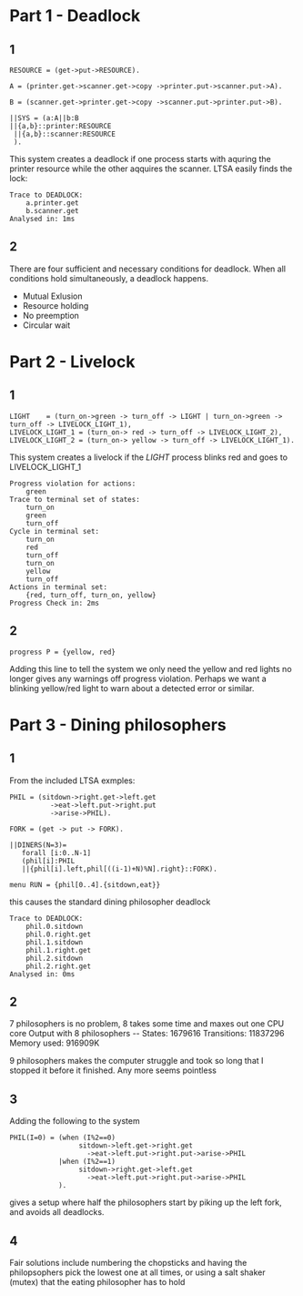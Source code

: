 # Part 1 - Deadlock
## 1
``` LTSA
RESOURCE = (get->put->RESOURCE).

A = (printer.get->scanner.get->copy ->printer.put->scanner.put->A).

B = (scanner.get->printer.get->copy ->scanner.put->printer.put->B).

||SYS = (a:A||b:B
||{a,b}::printer:RESOURCE
 ||{a,b}::scanner:RESOURCE
 ).
```
This system creates a deadlock if one process starts with aquring the printer resource while the other aqquires the scanner. LTSA easily finds the lock:
```
Trace to DEADLOCK:
	a.printer.get
	b.scanner.get
Analysed in: 1ms
```
## 2
There are four sufficient and necessary conditions for deadlock. When all conditions hold simultaneously, a deadlock happens.
 - Mutual Exlusion
 - Resource holding
 - No preemption
 - Circular wait

# Part 2 - Livelock
## 1
```
LIGHT    = (turn_on->green -> turn_off -> LIGHT | turn_on->green -> turn_off -> LIVELOCK_LIGHT_1),
LIVELOCK_LIGHT_1 = (turn_on-> red -> turn_off -> LIVELOCK_LIGHT_2),
LIVELOCK_LIGHT_2 = (turn_on-> yellow -> turn_off -> LIVELOCK_LIGHT_1).
```
This system creates a livelock if the *LIGHT* process blinks red and goes to LIVELOCK_LIGHT_1

```
Progress violation for actions:
	green
Trace to terminal set of states:
	turn_on
	green
	turn_off
Cycle in terminal set:
	turn_on
	red
	turn_off
	turn_on
	yellow
	turn_off
Actions in terminal set:
	{red, turn_off, turn_on, yellow}
Progress Check in: 2ms
```
## 2
```
progress P = {yellow, red}
```
Adding this line to tell the system we only need the yellow and red lights no longer gives any warnings off progress violation. Perhaps we want a blinking yellow/red light to warn about a detected error or similar.

# Part 3 - Dining philosophers
## 1
From the included LTSA exmples:
```
PHIL = (sitdown->right.get->left.get
          ->eat->left.put->right.put
          ->arise->PHIL).

FORK = (get -> put -> FORK).

||DINERS(N=3)=
   forall [i:0..N-1]
   (phil[i]:PHIL
   ||{phil[i].left,phil[((i-1)+N)%N].right}::FORK).

menu RUN = {phil[0..4].{sitdown,eat}}

```
this causes the standard dining philosopher deadlock


```
Trace to DEADLOCK:
	phil.0.sitdown
	phil.0.right.get
	phil.1.sitdown
	phil.1.right.get
	phil.2.sitdown
	phil.2.right.get
Analysed in: 0ms
```
## 2
7 philosophers is no problem, 8 takes some time and maxes out one CPU core
Output with 8 philosophers -- States: 1679616 Transitions: 11837296 Memory used: 916909K

9 philosophers makes the computer struggle and took so long that I stopped it before it finished. Any more seems pointless
## 3
Adding the following to the system
```
PHIL(I=0) = (when (I%2==0)
                 sitdown->left.get->right.get
                   ->eat->left.put->right.put->arise->PHIL
            |when (I%2==1)
                 sitdown->right.get->left.get
                   ->eat->left.put->right.put->arise->PHIL
            ).
```
 gives a setup where half the philosophers start by piking up the left fork, and avoids all deadlocks.
## 4
Fair solutions include numbering the chopsticks and having the philopsophers pick the lowest one at all times, or using a salt shaker (mutex) that the eating philosopher has to hold
